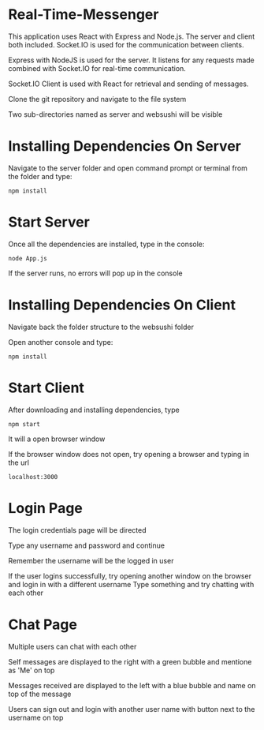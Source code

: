 # Real-Time-Messenger

This application uses React with Express and Node.js. The server and client both included. Socket.IO is used for the communication between clients.

Express with NodeJS is used for the server. It listens for any requests made combined with Socket.IO for real-time communication.

Socket.IO Client is used with React for retrieval and sending of messages.

Clone the git repository and navigate to the file system

Two sub-directories named as server and websushi will be visible

# Installing Dependencies On Server

Navigate to the server folder and open command prompt or terminal from the folder and type:

    npm install

# Start Server

Once all the dependencies are installed, type in the console:

    node App.js

If the server runs, no errors will pop up in the console

# Installing Dependencies On Client

Navigate back the folder structure to the websushi folder

Open another console and type:

    npm install

# Start Client

After downloading and installing dependencies, type

    npm start


It will a open browser window

If the browser window does not open, try opening a browser and typing in the url

    localhost:3000

# Login Page

The login credentials page will be directed

Type any username and password and continue

Remember the username will be the logged in user

If the user logins successfully, try opening another window on the browser and login in with a different username
Type something and try chatting with each other


# Chat Page

Multiple users can chat with each other

Self messages are displayed to the right with a green bubble and mentione as 'Me' on top

Messages received are displayed to the left with a blue bubble and name on top of the message

Users can sign out and login with another user name with button next to the username on top